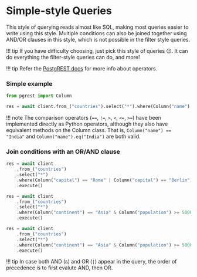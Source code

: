 # Simple-style Queries

This style of querying reads almost like SQL, making most queries easier to write using this style.
Multiple conditions can also be joined together using AND/OR clauses in this style, which is not possible in the filter style queries.

!!! tip
If you have difficulty choosing, just pick this style of queries 😉. It can do everything the filter-style queries can do, and more!

!!! tip
Refer the [PostgREST docs](https://postgrest.org/en/v8.0/api.html?highlight=filters#operators) for more info about operators.

### Simple example

```py
from pgrest import Column

res = await client.from_("countries").select("*").where(Column("name") == "India")
```

!!! note
The comparison operators (`==`, `!=`, `>`, `<`, `<=`, `>=`) have been implemented directly as Python operators, although they also have equivalent methods on the Column class. That is, `Column("name") == "India"` and `Column("name").eq("India")` are both valid.

### Join conditions with an OR/AND clause

```py
res = await client
    .from_("countries")
    .select("*")
    .where(Column("capital") == "Rome" | Column("capital") == "Berlin")
    .execute()
```

```py
res = await client
    .from_("countries")
    .select("*")
    .where(Column("continent") == "Asia" & Column("population") >= 5000000)
    .execute()
```

```py
res = await client
    .from_("countries")
    .select("*")
    .where(Column("continent") == "Asia" & Column("population") >= 5000000 | Column("name").ilike("%stan"))
    .execute()
```

!!! tip
In case both AND (`&`) and OR (`|`) appear in the query, the order of precedence is to first evalute AND, then OR.
